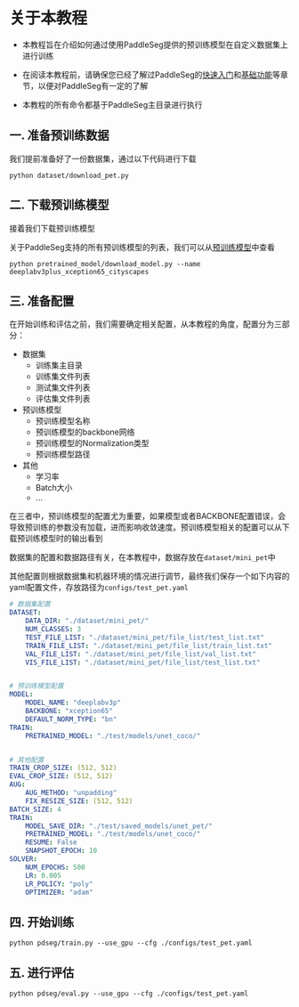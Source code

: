 # 关于本教程

* 本教程旨在介绍如何通过使用PaddleSeg提供的预训练模型在自定义数据集上进行训练

* 在阅读本教程前，请确保您已经了解过PaddleSeg的[快速入门](../README.md#快速入门)和[基础功能](../README.md#基础功能)等章节，以便对PaddleSeg有一定的了解

* 本教程的所有命令都基于PaddleSeg主目录进行执行

## 一. 准备预训练数据

我们提前准备好了一份数据集，通过以下代码进行下载

```shell
python dataset/download_pet.py
```

## 二. 下载预训练模型

接着我们下载预训练模型

关于PaddleSeg支持的所有预训练模型的列表，我们可以从[预训练模型]()中查看

```shell
python pretrained_model/download_model.py --name deeplabv3plus_xception65_cityscapes
```

## 三. 准备配置

在开始训练和评估之前，我们需要确定相关配置，从本教程的角度，配置分为三部分：

* 数据集
  * 训练集主目录
  * 训练集文件列表
  * 测试集文件列表
  * 评估集文件列表
* 预训练模型
  * 预训练模型名称
  * 预训练模型的backbone网络
  * 预训练模型的Normalization类型
  * 预训练模型路径
* 其他
  * 学习率
  * Batch大小
  * ...

在三者中，预训练模型的配置尤为重要，如果模型或者BACKBONE配置错误，会导致预训练的参数没有加载，进而影响收敛速度。预训练模型相关的配置可以从下载预训练模型时的输出看到

数据集的配置和数据路径有关，在本教程中，数据存放在`dataset/mini_pet`中

其他配置则根据数据集和机器环境的情况进行调节，最终我们保存一个如下内容的yaml配置文件，存放路径为`configs/test_pet.yaml`

```yaml
# 数据集配置
DATASET:
    DATA_DIR: "./dataset/mini_pet/"
    NUM_CLASSES: 3
    TEST_FILE_LIST: "./dataset/mini_pet/file_list/test_list.txt"
    TRAIN_FILE_LIST: "./dataset/mini_pet/file_list/train_list.txt"
    VAL_FILE_LIST: "./dataset/mini_pet/file_list/val_list.txt"
    VIS_FILE_LIST: "./dataset/mini_pet/file_list/test_list.txt"


# 预训练模型配置
MODEL:
    MODEL_NAME: "deeplabv3p"
    BACKBONE: "xception65"
    DEFAULT_NORM_TYPE: "bn"
TRAIN:
    PRETRAINED_MODEL: "./test/models/unet_coco/"


# 其他配置
TRAIN_CROP_SIZE: (512, 512) 
EVAL_CROP_SIZE: (512, 512) 
AUG:
    AUG_METHOD: "unpadding" 
    FIX_RESIZE_SIZE: (512, 512)
BATCH_SIZE: 4
TRAIN:
    MODEL_SAVE_DIR: "./test/saved_models/unet_pet/"
    PRETRAINED_MODEL: "./test/models/unet_coco/"
    RESUME: False
    SNAPSHOT_EPOCH: 10
SOLVER:
    NUM_EPOCHS: 500
    LR: 0.005
    LR_POLICY: "poly"
    OPTIMIZER: "adam"
```

## 四. 开始训练

```shell
python pdseg/train.py --use_gpu --cfg ./configs/test_pet.yaml 
```

## 五. 进行评估

```shell
python pdseg/eval.py --use_gpu --cfg ./configs/test_pet.yaml 
```
